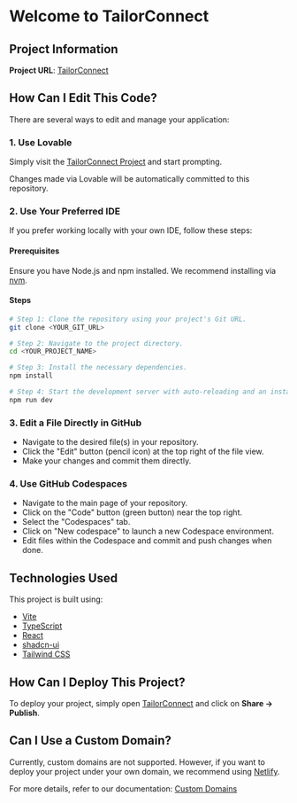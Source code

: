 # Welcome to TailorConnect

## Project Information

**Project URL**: [TailorConnect](https://lovable.dev/projects/3739393b-6332-41ce-bdb1-aaeedf9b144f)

## How Can I Edit This Code?

There are several ways to edit and manage your application:

### 1. Use Lovable
Simply visit the [TailorConnect Project](https://lovable.dev/projects/3739393b-6332-41ce-bdb1-aaeedf9b144f) and start prompting.

Changes made via Lovable will be automatically committed to this repository.

### 2. Use Your Preferred IDE
If you prefer working locally with your own IDE, follow these steps:

#### Prerequisites
Ensure you have Node.js and npm installed. We recommend installing via [nvm](https://github.com/nvm-sh/nvm#installing-and-updating).

#### Steps
```sh
# Step 1: Clone the repository using your project's Git URL.
git clone <YOUR_GIT_URL>

# Step 2: Navigate to the project directory.
cd <YOUR_PROJECT_NAME>

# Step 3: Install the necessary dependencies.
npm install

# Step 4: Start the development server with auto-reloading and an instant preview.
npm run dev
```

### 3. Edit a File Directly in GitHub
- Navigate to the desired file(s) in your repository.
- Click the "Edit" button (pencil icon) at the top right of the file view.
- Make your changes and commit them directly.

### 4. Use GitHub Codespaces
- Navigate to the main page of your repository.
- Click on the "Code" button (green button) near the top right.
- Select the "Codespaces" tab.
- Click on "New codespace" to launch a new Codespace environment.
- Edit files within the Codespace and commit and push changes when done.

## Technologies Used
This project is built using:
- [Vite](https://vitejs.dev/)
- [TypeScript](https://www.typescriptlang.org/)
- [React](https://react.dev/)
- [shadcn-ui](https://ui.shadcn.com/)
- [Tailwind CSS](https://tailwindcss.com/)

## How Can I Deploy This Project?
To deploy your project, simply open [TailorConnect](https://lovable.dev/projects/3739393b-6332-41ce-bdb1-aaeedf9b144f) and click on **Share -> Publish**.

## Can I Use a Custom Domain?
Currently, custom domains are not supported. However, if you want to deploy your project under your own domain, we recommend using [Netlify](https://www.netlify.com/).

For more details, refer to our documentation: [Custom Domains](https://docs.lovable.dev/tips-tricks/custom-domain/)

